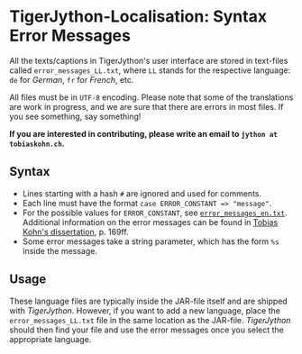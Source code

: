 # TigerJython-Localisation: Syntax Error Messages

All the texts/captions in TigerJython's user interface are stored in text-files called `error_messages_LL.txt`, where `LL` stands for the respective language: `de` for _German_, `fr` for _French_, etc.

All files must be in `UTF-8` encoding.  Please note that some of the translations are work in progress, and we are sure that there are errors in most files.  If you see something, say something!

**If you are interested in contributing, please write an email to `jython at tobiaskohn.ch`.**


## Syntax

- Lines starting with a hash `#` are ignored and used for comments.
- Each line must have the format `case ERROR_CONSTANT => "message"`.
- For the possible values for `ERROR_CONSTANT`, see [`error_messages_en.txt`](error_messages_en.txt).  Additional information on the error messages can be found in [Tobias Kohn's dissertation](https://tobiaskohn.ch/files/Dissertation_TKohn.pdf), p. 169ff.
- Some error messages take a string parameter, which has the form `%s` inside the message.


## Usage

These language files are typically inside the JAR-file itself and are shipped with _TigerJython_.  However, if you want to add a new language, place the `error_messages_LL.txt` file in the same location as the JAR-file.  _TigerJython_ should then find your file and use the error messages once you select the appropriate language.



